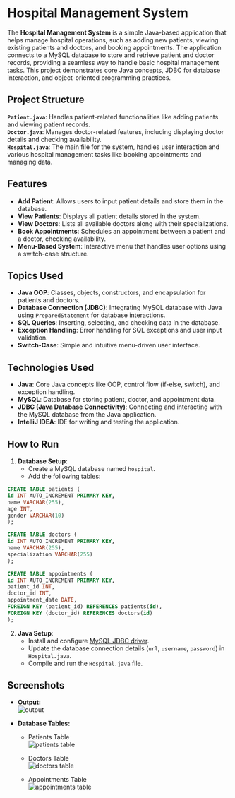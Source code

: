 # Hospital Management System
The **Hospital Management System** is a simple Java-based application that helps manage hospital operations, such as adding new patients, viewing existing patients and doctors, and booking appointments. The application connects to a MySQL database to store and retrieve patient and doctor records, providing a seamless way to handle basic hospital management tasks. This project demonstrates core Java concepts, JDBC for database interaction, and object-oriented programming practices.

## Project Structure


**`Patient.java`**: Handles patient-related functionalities like adding patients and viewing patient records.    
**`Doctor.java`**: Manages doctor-related features, including displaying doctor details and checking availability.    
**`Hospital.java`**: The main file for the system, handles user interaction and various hospital management tasks like booking appointments and managing data.



## Features

-   **Add Patient**: Allows users to input patient details and store them in the database.
-   **View Patients**: Displays all patient details stored in the system.
-   **View Doctors**: Lists all available doctors along with their specializations.
-   **Book Appointments**: Schedules an appointment between a patient and a doctor, checking availability.
-   **Menu-Based System**: Interactive menu that handles user options using a switch-case structure.



## Topics Used

-   **Java OOP**: Classes, objects, constructors, and encapsulation for patients and doctors.
-   **Database Connection (JDBC)**: Integrating MySQL database with Java using `PreparedStatement` for database interactions.
-   **SQL Queries**: Inserting, selecting, and checking data in the database.
-   **Exception Handling**: Error handling for SQL exceptions and user input validation.
-   **Switch-Case**: Simple and intuitive menu-driven user interface.


## Technologies Used

-   **Java**: Core Java concepts like OOP, control flow (if-else, switch), and exception handling.
-   **MySQL**: Database for storing patient, doctor, and appointment data.
-   **JDBC (Java Database Connectivity)**: Connecting and interacting with the MySQL database from the Java application.
-   **IntelliJ IDEA**: IDE for writing and testing the application.

## How to Run

1.  **Database Setup**:    
    - Create a MySQL database named `hospital`.    
    - Add the following tables:    
   ```sql
   CREATE TABLE patients (
  id INT AUTO_INCREMENT PRIMARY KEY,
  name VARCHAR(255),
  age INT,
  gender VARCHAR(10)
);

CREATE TABLE doctors (
  id INT AUTO_INCREMENT PRIMARY KEY,
  name VARCHAR(255),
  specialization VARCHAR(255)
);

CREATE TABLE appointments (
  id INT AUTO_INCREMENT PRIMARY KEY,
  patient_id INT,
  doctor_id INT,
  appointment_date DATE,
  FOREIGN KEY (patient_id) REFERENCES patients(id),
  FOREIGN KEY (doctor_id) REFERENCES doctors(id)
);
   ```
2.  **Java Setup**:    
    - Install and configure [MySQL JDBC driver](https://dev.mysql.com/downloads/connector/j/).    
    - Update the database connection details (`url`, `username`, `password`) in `Hospital.java`.    
    - Compile and run the `Hospital.java` file.

## Screenshots
-  **Output:**    
  ![output](https://github.com/user-attachments/assets/dff4f794-0935-4cb0-b895-35ac6fa7668d)

- **Database Tables:**
    
   - Patients Table    
     ![patients table](https://github.com/user-attachments/assets/1e7736cd-56f9-48d3-a549-8668d44c1b22)
   
    -  Doctors Table    
      ![doctors table](https://github.com/user-attachments/assets/70254d9f-6f88-4ddc-a819-31ea566c9c22)
   
    -  Appointments Table    
      ![appointments table](https://github.com/user-attachments/assets/79363447-8563-4107-9a53-e6017a5b90fc)
